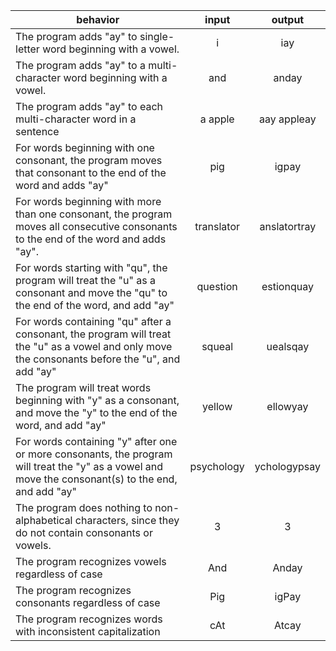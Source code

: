 | behavior |  input   |  output  |
|----------|:--------:|:--------:|
| The program adds "ay" to single-letter word beginning with a vowel. | i | iay |
| The program adds "ay" to a multi-character word beginning with a vowel. | and | anday |
| The program adds "ay" to each multi-character word in a sentence | a apple | aay appleay |
| For words beginning with one consonant, the program moves that consonant to the end of the word and adds "ay" | pig | igpay |
| For words beginning with more than one consonant, the program moves all consecutive consonants to the end of the word and adds "ay". | translator | anslatortray |
| For words starting with "qu", the program will treat the "u" as a consonant and move the "qu" to the end of the word, and add "ay" | question | estionquay |
| For words containing "qu" after a consonant, the program will treat the "u" as a vowel and only move the consonants before the "u", and add "ay" | squeal | uealsqay |
| The program will treat words beginning with "y" as a consonant, and move the "y" to the end of the word, and add "ay" | yellow | ellowyay |
| For words containing "y" after one or more consonants, the program will treat the "y" as a vowel and move the consonant(s) to the end, and add "ay" | psychology | ychologypsay |
| The program does nothing to non-alphabetical characters, since they do not contain consonants or vowels. | 3 | 3 |
| The program recognizes vowels regardless of case | And | Anday |
| The program recognizes consonants regardless of case | Pig | igPay |
| The program recognizes words with inconsistent capitalization | cAt | Atcay |
